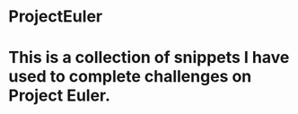 # ProjectEuler
# This is a collection of snippets I have used to complete challenges on Project Euler.
